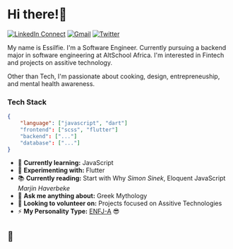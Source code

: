 # Hi there!:wave:

[![LinkedIn Connect](https://img.shields.io/badge/%20-Connect-black?color=222244&labelColor=000000&logo=linkedin&logoColor=f5f7fe)](https://www.linkedin.com/in/essilfiequansah/) [![Gmail](https://img.shields.io/badge/%20-Send%20Mail-black?color=222244&labelColor=000000&logo=gmail&logoColor=f5f7fe)](mailto:bquansah007@gmail.com?) [![Twitter](https://img.shields.io/badge/%20-Follow-black?color=222244&labelColor=000000&logo=Twitter&logoColor=f5f7fe)](https://twitter.com/essilfiequansah)

My name is Essilfie. I'm a Software Engineer. Currently pursuing a backend major in software engineering at AltSchool Africa. I'm interested in Fintech and projects on assitive technology.

Other than Tech, I'm passionate about cooking, design, entrepreneuship, and mental health awareness.

### Tech Stack

```json
{
    "language": ["javascript", "dart"]
    "frontend": ["scss", "flutter"]
    "backend": ["..."]
    "database": ["..."]
}
```

<!-- - 🔭 **Currently working on:** ... -->

-   🌱 **Currently learning:** JavaScript
-   🧪 **Experimenting with:** Flutter
-   📚 **Currently reading:** Start with Why _Simon Sinek_, Eloquent JavaScript _Marjin Haverbeke_
-   💬 **Ask me anything about:** Greek Mythology
-   👯 **Looking to volunteer on:** Projects focused on Assitive Technologies
-   ⚡ **My Personality Type:** [ENFJ-A](https://www.16personalities.com/enfj-personality) :sunglasses:

<!-- -    -->
<!-- -   🤔 **Looking for help with:** Systems Design & Micro-frontend Architecture. -->

<!-- {
    "language": ["javascript", "python", "go"],
    "frontend": ["scss", "Tailwind", "react", "next"]
    "backend": ["go", "node", "flask", "FastAPI", "firebase"],
    "database": ["postgres", "mysql", "mongodb", "redis"]
} -->

## :wave:
